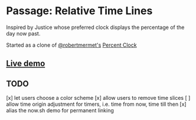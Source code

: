 # Passage: Relative Time Lines

Inspired by Justice whose preferred clock displays the percentage of the day now past.

Started as a clone of [@robertmermet's](http://robertmermet.com/) [Percent Clock](https://github.com/robertmermet/percentclock/)

## [Live demo](https://passageclock.now.sh/)

## TODO

[x] let users choose a color scheme
[x] allow users to remove time slices
[ ] allow time origin adjustment for timers, i.e. time from now, time till then
[x] alias the now.sh demo for permanent linking

